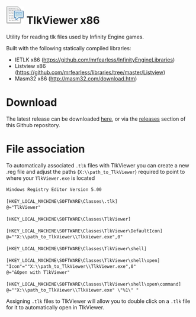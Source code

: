 # ![](./assets/TlkViewer_logo.png) TlkViewer x86

Utility for reading tlk files used by Infinity Engine games.

Built with the following statically compiled libraries:

- IETLK x86 (https://github.com/mrfearless/InfinityEngineLibraries)
- Listview x86 (https://github.com/mrfearless/libraries/tree/master/Listview)
- Masm32 x86 (http://masm32.com/download.htm)


# Download

The latest release can be downloaded [here](https://github.com/mrfearless/TlkViewer/blob/master/TlkViewer.exe?raw=true), or via the [releases](https://github.com/mrfearless/TlkViewer/releases) section of this Github repository.


# File association

To automatically associated `.tlk` files with TlkViewer you can create a new .reg file and adjust the paths (`X:\\path_to_TlkViewer`) required to point to where your `TlkViewer.exe` is located

```
Windows Registry Editor Version 5.00

[HKEY_LOCAL_MACHINE\SOFTWARE\Classes\.tlk]
@="TlkViewer"

[HKEY_LOCAL_MACHINE\SOFTWARE\Classes\TlkViewer]

[HKEY_LOCAL_MACHINE\SOFTWARE\Classes\TlkViewer\DefaultIcon]
@=""X:\\path_to_TlkViewer\\TlkViewer.exe",0"

[HKEY_LOCAL_MACHINE\SOFTWARE\Classes\TlkViewer\shell]

[HKEY_LOCAL_MACHINE\SOFTWARE\Classes\TlkViewer\shell\open]
"Icon"=""X:\\path_to_TlkViewer\\TlkViewer.exe",0"
@="&Open with TlkViewer"

[HKEY_LOCAL_MACHINE\SOFTWARE\Classes\TlkViewer\shell\open\command]
@=""X:\\path_to_TlkViewer\\TlkViewer.exe" \"%1\" "
```

Assigning `.tlk` files to TlkViewer will allow you to double click on a `.tlk` file for it to automatically open in TlkViewer.